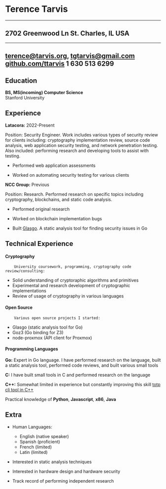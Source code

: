 Terence Tarvis
============

-------------------
2702 Greenwood	Ln
St. Charles, IL
USA
-------------------
    
-------------------
terence@tarvis.org, tgtarvis@gmail.com
[github.com/ttarvis](https://github.com/ttarvis)
1 630 513 6299
--------------

Education
---------

**BS, MS(incoming) Computer Science**  
Stanford University
  
Experience
----------

**Latacora:**
2022-Present

Position: Security Engineer.  Work includes various types of 
security review for clients including: cryptography implementation review,
source code analysis, web application security testing, and network penetration
testing.  Also included: performing research and developing tools to assist
with testing.

* Performed web application assessments

* Worked on automating security testing for various clients

**NCC Group:**
Previous

Position: Research. Performed research on specific topics including cryptography,
blockchains, and static code analysis.

* Performed original research

* Worked on blockchain implementation bugs

* Built [Glasgo](http://github.com/ttarvis/glasgo). A static analysis tool
  for finding security issues in Go

Technical Experience
--------------------
 
#### Cryptography
        University coursework, programming, cryptography code review/consulting:

*    Solid understanding of cryptoraphic algorithms and primitives
*    Experimental and research development of cryptographic implementations
*    Review of usage of cryptography in various languages

#### Open Source
        Various open source projects I started:

*    Glasgo (static analysis tool for Go)
*    Goz3 (Go binding for Z3)
*    node-proxmox (API client for Proxmox)  

#### Programming Languages
**Go:** Expert in Go language. I have performed research on
	the language, built a static analysis tool, performed
	code reviews, and built various small tools

**C:** I have built small tools in C and performed research
	on the language

**C++:** Somewhat limited in experience but constantly improving this
    skill  [totp cli tool in C++](https://github.com/ttarvis/2FCLI)

Practical knowledge of **Python**, **Javascript**, **x86**, **Java**

Extra
----------------------------------------

* Human Languages:

     * English (native speaker)
     * Spanish (proficient)
     * French (limited)
     * Latin (limited)

* Interested in static analysis techniques

* Interested in hardware design and hardware security

* Track record of performing independent research
